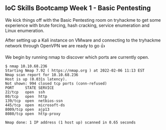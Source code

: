 ## IoC Skills Bootcamp Week 1 - Basic Pentesting

We kick things off with the Basic Pentesting room on tryhackme to get some experience with brute forcing, hash cracking, service enumeration and Linux enumeration.

After setting up a Kali instance on VMware and connecting to the tryhackme network through OpenVPN we are ready to go 👍

We begin by running nmap to discover which ports are currently open.

```
$ nmap 10.10.68.236 
Starting Nmap 7.92 ( https://nmap.org ) at 2022-02-06 11:13 EST
Nmap scan report for 10.10.68.236
Host is up (0.031s latency).
Not shown: 994 closed tcp ports (conn-refused)
PORT     STATE SERVICE
22/tcp   open  ssh
80/tcp   open  http
139/tcp  open  netbios-ssn
445/tcp  open  microsoft-ds
8009/tcp open  ajp13
8080/tcp open  http-proxy

Nmap done: 1 IP address (1 host up) scanned in 0.65 seconds
```
                                                                 
